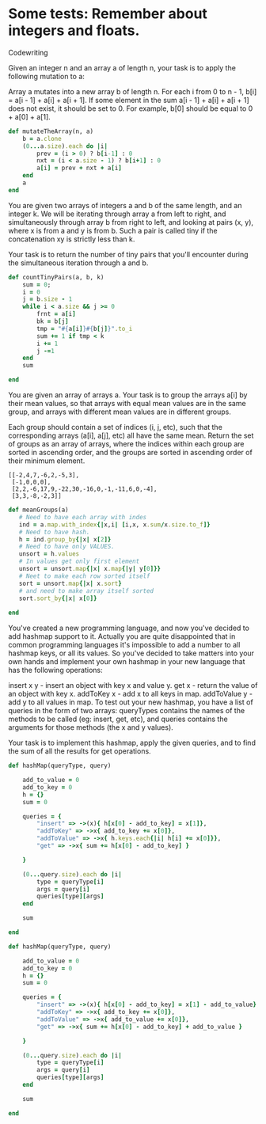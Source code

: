 
# Some tests: Remember about integers and floats.

Codewriting

Given an integer n and an array a of length n, your task is to apply the following mutation to a:

Array a mutates into a new array b of length n.
For each i from 0 to n - 1, b[i] = a[i - 1] + a[i] + a[i + 1].
If some element in the sum a[i - 1] + a[i] + a[i + 1] does not exist, it should be set to 0. For example, b[0] should be equal to 0 + a[0] + a[1].

```Ruby
def mutateTheArray(n, a)
    b = a.clone
    (0...a.size).each do |i|
        prev = (i > 0) ? b[i-1] : 0
        nxt = (i < a.size - 1) ? b[i+1] : 0
        a[i] = prev + nxt + a[i]
    end
    a
end
```

You are given two arrays of integers a and b of the same length, and an integer k. We will be iterating through array a from left to right, and simultaneously through array b from right to left, and looking at pairs (x, y), where x is from a and y is from b. Such a pair is called tiny if the concatenation xy is strictly less than k.

Your task is to return the number of tiny pairs that you'll encounter during the simultaneous iteration through a and b.

```Ruby
def countTinyPairs(a, b, k)
    sum = 0;
    i = 0
    j = b.size - 1
    while i < a.size && j >= 0
        frnt = a[i]
        bk = b[j]
        tmp = "#{a[i]}#{b[j]}".to_i
        sum += 1 if tmp < k
        i += 1
        j -=1
    end
    sum

end
```

You are given an array of arrays a. Your task is to group the arrays a[i] by their mean values, so that arrays with equal mean values are in the same group, and arrays with different mean values are in different groups.

Each group should contain a set of indices (i, j, etc), such that the corresponding arrays (a[i], a[j], etc) all have the same mean. Return the set of groups as an array of arrays, where the indices within each group are sorted in ascending order, and the groups are sorted in ascending order of their minimum element.


```
[[-2,4,7,-6,2,-5,3], 
 [-1,0,0,0], 
 [2,2,-6,17,9,-22,30,-16,0,-1,-11,6,0,-4], 
 [3,3,-8,-2,3]]
 ```

 ```Ruby
 def meanGroups(a)
    # Need to have each array with indes
    ind = a.map.with_index{|x,i| [i,x, x.sum/x.size.to_f]}
    # Need to have hash.
    h = ind.group_by{|x| x[2]}
    # Need to have only VALUES.
    unsort = h.values
    # In values get only first element
    unsort = unsort.map{|x| x.map{|y| y[0]}}
    # Neet to make each row sorted itself
    sort = unsort.map{|x| x.sort}
    # and need to make array itself sorted
    sort.sort_by{|x| x[0]}
    
end

 ```


 You've created a new programming language, and now you've decided to add hashmap support to it. Actually you are quite disappointed that in common programming languages it's impossible to add a number to all hashmap keys, or all its values. So you've decided to take matters into your own hands and implement your own hashmap in your new language that has the following operations:

insert x y - insert an object with key x and value y.
get x - return the value of an object with key x.
addToKey x - add x to all keys in map.
addToValue y - add y to all values in map.
To test out your new hashmap, you have a list of queries in the form of two arrays: queryTypes contains the names of the methods to be called (eg: insert, get, etc), and queries contains the arguments for those methods (the x and y values).

Your task is to implement this hashmap, apply the given queries, and to find the sum of all the results for get operations.


```Ruby
def hashMap(queryType, query)

    add_to_value = 0
    add_to_key = 0
    h = {}
    sum = 0

    queries = {
        "insert" => ->(x){ h[x[0] - add_to_key] = x[1]},
        "addToKey" => ->x{ add_to_key += x[0]},
        "addToValue" => ->x{ h.keys.each{|i| h[i] += x[0]}},
        "get" => ->x{ sum += h[x[0] - add_to_key] }

    }

    (0...query.size).each do |i|
        type = queryType[i]
        args = query[i]
        queries[type][args]
    end

    sum

end

```


```Ruby
def hashMap(queryType, query)

    add_to_value = 0
    add_to_key = 0
    h = {}
    sum = 0

    queries = {
        "insert" => ->(x){ h[x[0] - add_to_key] = x[1] - add_to_value},
        "addToKey" => ->x{ add_to_key += x[0]},
        "addToValue" => ->x{ add_to_value += x[0]},
        "get" => ->x{ sum += h[x[0] - add_to_key] + add_to_value }

    }

    (0...query.size).each do |i|
        type = queryType[i]
        args = query[i]
        queries[type][args]
    end

    sum

end
```
